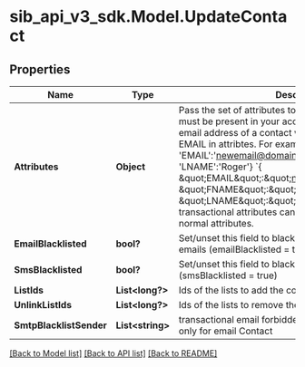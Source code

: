 # sib_api_v3_sdk.Model.UpdateContact
## Properties

Name | Type | Description | Notes
------------ | ------------- | ------------- | -------------
**Attributes** | **Object** | Pass the set of attributes to be updated. These attributes must be present in your account. To update existing email address of a contact with the new one please pass EMAIL in attribtes. For example, { &#39;EMAIL&#39;:&#39;newemail@domain.com&#39;, &#39;FNAME&#39;:&#39;Ellie&#39;, &#39;LNAME&#39;:&#39;Roger&#39;} &#x60;{ \&quot;EMAIL\&quot;:\&quot;newemail@domain.com\&quot;, \&quot;FNAME\&quot;:\&quot;Ellie\&quot;, \&quot;LNAME\&quot;:\&quot;Roger\&quot;}&#x60;. Keep in mind transactional attributes can be updated the same way as normal attributes. | [optional] 
**EmailBlacklisted** | **bool?** | Set/unset this field to blacklist/allow the contact for emails (emailBlacklisted &#x3D; true) | [optional] 
**SmsBlacklisted** | **bool?** | Set/unset this field to blacklist/allow the contact for SMS (smsBlacklisted &#x3D; true) | [optional] 
**ListIds** | **List&lt;long?&gt;** | Ids of the lists to add the contact to | [optional] 
**UnlinkListIds** | **List&lt;long?&gt;** | Ids of the lists to remove the contact from | [optional] 
**SmtpBlacklistSender** | **List&lt;string&gt;** | transactional email forbidden sender for contact. Use only for email Contact | [optional] 

[[Back to Model list]](../README.md#documentation-for-models) [[Back to API list]](../README.md#documentation-for-api-endpoints) [[Back to README]](../README.md)

